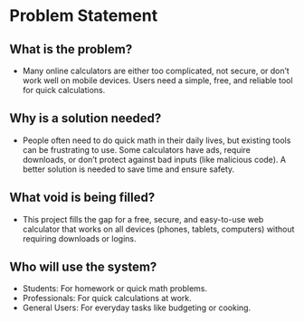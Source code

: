 # Problem Statement

## What is the problem?
- Many online calculators are either too complicated, not secure, or don’t work well on mobile devices. Users need a simple, free, and reliable tool for quick calculations.

## Why is a solution needed?
- People often need to do quick math in their daily lives, but existing tools can be frustrating to use. Some calculators have ads, require downloads, or don’t protect against bad inputs (like malicious code). A better solution is needed to save time and ensure safety.

## What void is being filled?
- This project fills the gap for a free, secure, and easy-to-use web calculator that works on all devices (phones, tablets, computers) without requiring downloads or logins.

## Who will use the system?
- Students: For homework or quick math problems.
- Professionals: For quick calculations at work.
- General Users: For everyday tasks like budgeting or cooking.
